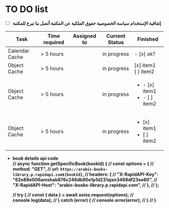 # TO DO list

- [ ] <strong>إتفاقية الإستخدام سياسة الخصوصية حقوق الملكية عن المكتبة أتصل بنا تبرع للمكتبة

| Task           | Time required | Assigned to | Current Status | Finished                                          |
| -------------- | ------------- | ----------- | -------------- | ------------------------------------------------- |
| Calendar Cache | > 5 hours     |             | in progress    | - [x] ok?                                         |
| Object Cache   | > 5 hours     |             | in progress    | [x] item1<br/>[ ] item2                           |
| Object Cache   | > 5 hours     |             | in progress    | <ul><li>- [x] item1</li><li>- [ ] item2</li></ul> |
| Object Cache   | > 5 hours     |             | in progress    | <ul><li>[x] item1</li><li>[ ] item2</li></ul>     |

- book details api code  
  // async function getSpecificBook(bookId) {
  // const options = {
  // method: "GET",
  // url: `https://arabic-books-library.p.rapidapi.com${bookId}`,
  // headers: {
  // "X-RapidAPI-Key": "62e88e006amshab876c246db80e1p1d231ajsn3468df23ee80",
  // "X-RapidAPI-Host": "arabic-books-library.p.rapidapi.com",
  // },
  // };

  // try {
  // const { data } = await axios.request(options);
  // console.log(data);
  // } catch (error) {
  // console.error(error);
  // }
  // }
